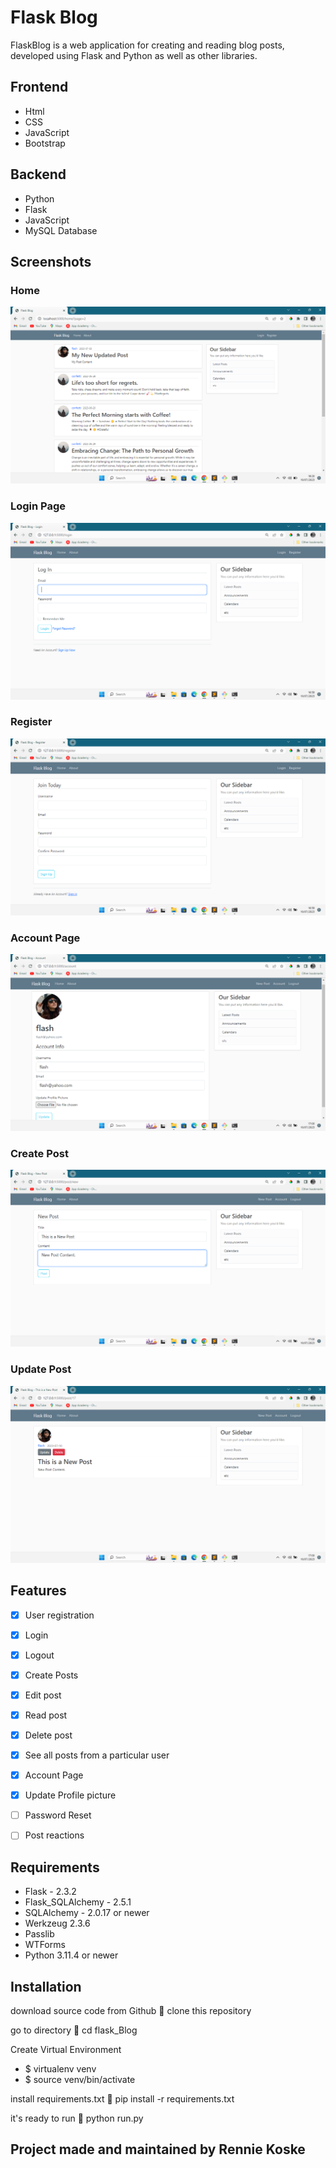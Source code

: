 
# Flask Blog

FlaskBlog is a web application for creating and reading blog posts, developed using Flask and Python as well as other libraries. 


## Frontend

- Html
- CSS
- JavaScript
- Bootstrap

## Backend

- Python
- Flask
- JavaScript
- MySQL Database
## Screenshots

### Home
![Home](https://github.com/Bakedbear/Flask-Blog/blob/main/screenshots/Screenshot%209-home%20feed.png?raw=true)

### Login Page
![Login](https://github.com/Bakedbear/Flask-Blog/blob/main/screenshots/Screenshot%202-login.png?raw=true)

### Register
![Register](https://github.com/Bakedbear/Flask-Blog/blob/main/screenshots/Screenshot%203-register.png?raw=true)

### Account Page
![Account](https://github.com/Bakedbear/Flask-Blog/blob/main/screenshots/Screenshot%204-account.png?raw=true)

### Create Post
![Home](https://github.com/Bakedbear/Flask-Blog/blob/main/screenshots/Screenshot%207-create%20post.png?raw=true)

### Update Post
![Home](https://github.com/Bakedbear/Flask-Blog/blob/main/screenshots/Screenshot%206-update%20post.png?raw=true)




## Features

- [x] User registration
- [x] Login
- [x] Logout
- [x] Create Posts
- [x] Edit post
- [x] Read post 
- [x] Delete post
- [x] See all posts from a particular user
- [x] Account Page
- [x] Update Profile picture
- [ ] Password Reset 
- [ ] Post reactions 


## Requirements

- Flask - 2.3.2
- Flask_SQLAlchemy - 2.5.1
- SQLAlchemy - 2.0.17 or newer
- Werkzeug 2.3.6
- Passlib
- WTForms
- Python 3.11.4 or newer
## Installation

download source code from Github 💾 clone this repository

go to directory 📁 cd flask_Blog

Create Virtual Environment
   - $ virtualenv venv
   - $ source venv/bin/activate

install requirements.txt 🔽 pip install -r requirements.txt

it's ready to run 🎉 python run.py 


## Project made and maintained by Rennie Koske
```
    
